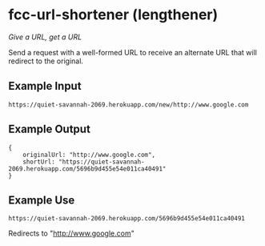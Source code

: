 # fcc-url-shortener (lengthener)
*Give a URL, get a URL*

Send a request with a well-formed URL to receive an alternate URL 
that will redirect to the original.

## Example Input
    https://quiet-savannah-2069.herokuapp.com/new/http://www.google.com

## Example Output
    {
        originalUrl: "http://www.google.com",
        shortUrl: "https://quiet-savannah-2069.herokuapp.com/5696b9d455e54e011ca40491"
    }
        
## Example Use
    https://quiet-savannah-2069.herokuapp.com/5696b9d455e54e011ca40491

Redirects to "http://www.google.com"